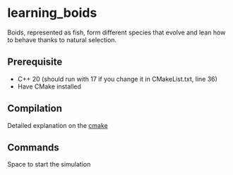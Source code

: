 # learning_boids

Boids, represented as fish, form different species that evolve and lean how to behave thanks to natural selection.


## Prerequisite
- C++ 20 (should run with 17 if you change it in CMakeList.txt, line 36)
- Have CMake installed

## Compilation
Detailed explanation on the [cmake ](https://preshing.com/20170511/how-to-build-a-cmake-based-project/ "cmake website")


## Commands
Space to start the simulation
